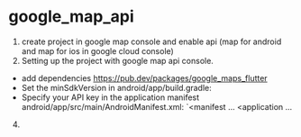 # google_map_api

1. create project in google map console and  enable api (map for android and map for ios in google cloud console)
2. Setting up the project with google map api console.
  - add dependencies https://pub.dev/packages/google_maps_flutter
  - Set the minSdkVersion in android/app/build.gradle:
  - Specify your API key in the application manifest android/app/src/main/AndroidManifest.xml:
        `<manifest ...
          <application ...
            <meta-data android:name="com.google.android.geo.API_KEY"
                 android:value="YOUR KEY HERE"/>
    
4. 
